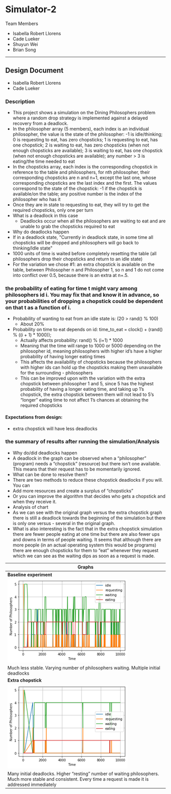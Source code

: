 # Simulator-2

Team Members

- Isabella Robert Llorens
- Cade Lueker
- Shuyun Wei
- Brian Song

---

## Design Document 

- Isabella Robert Llorens 
- Cade Lueker 

### Description
- This project shows a simulation on the Dining Philosophers problem where a random drop strategy is implemented against a delayed recovery from a deadlock.
- In the philosopher array (5 members), each index is an individual philosopher, the value is the state of the philosopher: -1 is idle/thinking; 0 is requesting to eat, has zero chopsticks; 1 is requesting to eat, has one chopstick; 2 is waiting to eat, has zero chopsticks (when not enough chopsticks are available); 3 is waiting to eat, has one chopstick (when not enough chopsticks are available); any number > 3 is eating/the time needed to eat
- In the chopsticks array, each index is the corresponding chopstick in reference to the table and philosophers, for nth philosopher, their corresponding chopsticks are n and n+1, except the last one, whose corresponding chopsticks are the last index and the first. The values correspond to the state of the chopstick: -1 if the chopstick is available/on the table; any positive number is the index of the philosopher who has it
- Once they are in state to requesting to eat, they will try to get the required chopsticks, only one per turn
- What is a deadlock in this case
  - Deadlocks occur when all the philosophers are waiting to eat and are unable to grab the chopsticks required to eat
- Why do deadlocks happen
- If in a deadlock state, "Currently in deadlock state, in some time all chopsticks will be dropped and philosophers will go back to thinking/Idle state"
- 1000 units of time is waited before completely resetting the table (all philosophers drop their chopsticks and return to an idle state)
- For the variation we chose #1: an extra chopstick is available on the table, between Philosopher n and Philosopher 1, so n and 1 do not come into conflict over 0.5, because there is an extra at n+.5.
### the probability of eating for time t might vary among philosophers id i.  You may fix that and know it in advance, so your probabilities of dropping a chopstick could be dependent on that t as a function of i.
- Probability of wanting to eat from an idle state is: (20 > rand() % 100)
  - About 20%
- Probability on time to eat depends on id: time_to_eat = clock() + (rand() % ((i + 1) * 1000));
  - Actually affects probability: rand() % (i+1) * 1000
  - Meaning that the time will range to 1000 or 5000 depending on the philosopher id, meaning philosophers with higher id’s have a higher probability of having longer eating times
  - This affects the availability of chopsticks because the philosophers with higher ids can hold up the chopsticks making them unavailable for the surrounding - philosophers
  - This can be improved upon with the variation with the extra chopstick between philosopher 1 and 5, since 5 has the highest probability of having a longer eating time, and taking up 1’s chopstick, the extra chopstick between them will not lead to 5’s “longer” eating time to not affect 1’s chances at obtaining the required chopsticks

#### Expectations from design: 
- extra chopstick will have less deadlocks

### the summary of results after running the simulation/Analysis
- Why do/did deadlocks happen
- A deadlock in the graph can be observed when a “philosopher” (program) needs a “chopstick” (resource) but there isn’t one available. This means that their request has to be momentarily ignored.  
- What can be done to resolve them?
- There are two methods to reduce these chopstick deadlocks if you will. You can 
- Add more resources and create a surplus of “chopsticks”
- Or you can improve the algorithm that decides who gets a chopstick and when they receive it. 
- Analysis of chart
- As we can see with the original graph versus the extra chopstick graph there is still a deadlock towards the beginning of the simulation but there is only one versus - several in the original graph.
- What is also interesting is the fact that in the extra chopstick simulation there are fewer people eating at one time but there are also fewer ups and downs in terms of people waiting. It seems that although there are more people (in an actual operating system this would be programs) there are enough chopsticks for them to “eat” whenever they request which we can see as the waiting dips as soon as a request is made. 


| Graphs                                                                                                                                                              |
|---------------------------------------------------------------------------------------------------------------------------------------------------------------------|
| **Baseline experiment**                                                                                                                                             |
| ![graph1](graph1.png)                                                                                                                                               |
| Much less stable. Varying number of philosophers waiting. Multiple initial deadlocks                                                                                |
| **Extra chopstick**                                                                                                                                                 |
| ![graph2](graph2.png)                                                                                                                                               |
| Many initial deadlocks. Higher “resting” number of waiting philosophers. Much more stable and consistent. Every time a request is made it is addressed immediately  |
